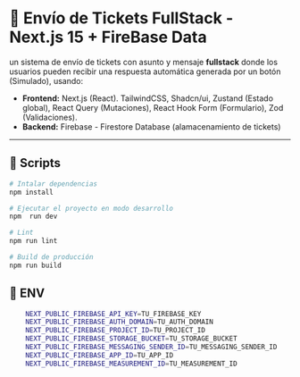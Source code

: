 # 🤖 Envío de Tickets FullStack - Next.js 15 + FireBase Data

un sistema de envío de tickets con asunto y mensaje **fullstack** donde los usuarios pueden recibir una respuesta automática generada por un botón (Simulado), usando: 
- **Frontend:** Next.js (React). TailwindCSS, Shadcn/ui, Zustand (Estado global), React Query (Mutaciones), React Hook Form (Formulario), Zod (Validaciones).
- **Backend:** Firebase - Firestore Database (alamacenamiento de tickets)

---

## 🚀 Scripts

```bash
# Intalar dependencias
npm install

# Ejecutar el proyecto en modo desarrollo
npm  run dev

# Lint 
npm run lint

# Build de producción
npm run build

```

## 🔐 ENV

```bash
    NEXT_PUBLIC_FIREBASE_API_KEY=TU_FIREBASE_KEY
    NEXT_PUBLIC_FIREBASE_AUTH_DOMAIN=TU_AUTH_DOMAIN
    NEXT_PUBLIC_FIREBASE_PROJECT_ID=TU_PROJECT_ID
    NEXT_PUBLIC_FIREBASE_STORAGE_BUCKET=TU_STORAGE_BUCKET
    NEXT_PUBLIC_FIREBASE_MESSAGING_SENDER_ID=TU_MESSAGING_SENDER_ID
    NEXT_PUBLIC_FIREBASE_APP_ID=TU_APP_ID
    NEXT_PUBLIC_FIREBASE_MEASUREMENT_ID=TU_MEASUREMENT_ID
```